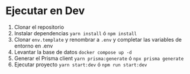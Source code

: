 

# Ejecutar en Dev

1. Clonar el repositorio
2. Instalar dependencias `yarn install` ó `npm install`
3. Clonar `env.template` y renombrar a `.env` y completar las variables de entorno en .env
4. Levantar la base de datos `docker compose up -d`
5. Generar el Prisma client `yarn prisma:generate` ó `npx prisma generate`
6. Ejecutar proyecto  `yarn start:dev` ó `npm run start:dev`